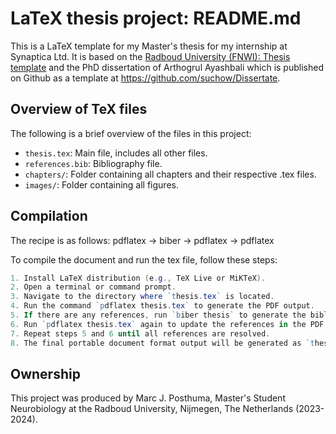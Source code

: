 # LaTeX thesis project: README.md

This is a LaTeX template for my Master's thesis for my internship at Synaptica Ltd. It is based on the [Radboud University (FNWI): Thesis template](https://www.overleaf.com/latex/templates/radboud-university-fnwi-thesis-template/wnzqzqjxjzjv) and the PhD dissertation of Arthogrul Ayashbali which is published on Github as a template at <https://github.com/suchow/Dissertate>.

## Overview of TeX files

The following is a brief overview of the files in this project:

- `thesis.tex`: Main file, includes all other files.
- `references.bib`: Bibliography file.
- `chapters/`: Folder containing all chapters and their respective .tex files.
- `images/`: Folder containing all figures.

## Compilation

The recipe is as follows: pdflatex -> biber -> pdflatex -> pdflatex

To compile the document and run the tex file, follow these steps:

```powershell
1. Install LaTeX distribution (e.g., TeX Live or MiKTeX).
2. Open a terminal or command prompt.
3. Navigate to the directory where `thesis.tex` is located.
4. Run the command `pdflatex thesis.tex` to generate the PDF output.
5. If there are any references, run `biber thesis` to generate the bibliography.
6. Run `pdflatex thesis.tex` again to update the references in the PDF.
7. Repeat steps 5 and 6 until all references are resolved.
8. The final portable document format output will be generated as `thesis.pdf` in the same directory.
```

## Ownership

This project was produced by Marc J. Posthuma, Master's Student Neurobiology at the Radboud University, Nijmegen, The Netherlands (2023-2024).
